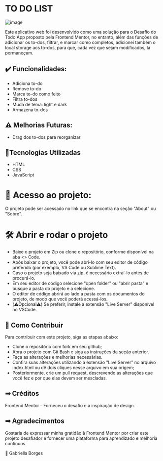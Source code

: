 # TO DO LIST



![image](https://github.com/GabriellaMullerBorges/to-do-list/assets/112037356/8a0c247f-9ff7-4168-be7c-668ac67237b0)


Este aplicativo web foi desenvolvido como uma solução para o Desafio do Todo App proposto pela Frontend Mentor, no entanto, além das funções de adicionar os to-dos, filtrar, e marcar como completos, adicionei também o local storage aos to-dos, para que, cada vez que sejam modificados, lá permaneçam.

## ✔️ Funcionalidades: 
* Adiciona to-do
* Remove to-do
* Marca to-do como feito
* Filtra to-dos
* Muda de tema: light e dark
* Armazena to-dos

## ⚠️ Melhorias Futuras:
* Drag dos to-dos para reorganizar

## 🔨Tecnologias Utilizadas
* HTML
* CSS
* JavaScript

# 📁 Acesso ao projeto:
 O projeto pode ser acessado no link que se encontra na seção "About" ou  "Sobre".
 
# 🛠️ Abrir e rodar o projeto
 
 * Baixe o projeto em Zip ou clone o repositório, conforme disponível na aba <> Code.
 * Após baixar o projeto, você pode abri-lo com seu editor de código preferido (por exemplo, VS Code ou Sublime Text).
 * Caso o projeto seja baixado via zip, é necessário extraí-lo antes de procurá-lo.
 * Em seu editor de código selecione "open folder" ou "abrir pasta" e busque a pasta do projeto e a selecione.
 * O editor de código abrirá ao lado a pasta com os documentos do projeto, de modo que você poderá acessá-los.
 * (⚠️Opcional⚠️) Se preferir, instale a extensão "Live Server" disponível no VSCode.

## 🧩 Como Contribuir
Para contribuir com este projeto, siga as etapas abaixo:

* Clone o repositório com fork em seu github;
* Abra o projeto com Git Bash e siga as instruções da seção anterior.
* Faça as alterações e melhorias necessárias.
* Confira suas alterações utilizando a extensão "Live Server" no arquivo index.html ou dê dois cliques nesse arquivo em sua origem;
* Posteriormente, crie um pull request, descrevendo as alterações que você fez e por que elas devem ser mescladas.

## ➡ Créditos
Frontend Mentor - Forneceu o desafio e a inspiração de design.

## ➡ Agradecimentos
Gostaria de expressar minha gratidão à Frontend Mentor por criar este projeto desafiador e fornecer uma plataforma para aprendizado e melhoria contínuos.

🚀 Gabriella Borges
